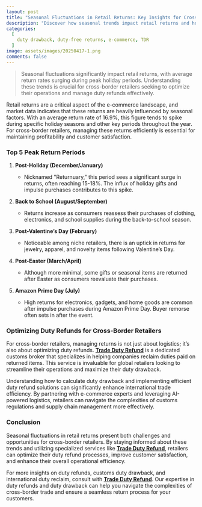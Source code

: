 ```yaml
---
layout: post
title: "Seasonal Fluctuations in Retail Returns: Key Insights for Cross-Border Retailers"
description: "Discover how seasonal trends impact retail returns and how cross-border retailers can optimize duty refunds and customs duty drawback for better efficiency."
categories:
  [
    duty drawback, duty-free returns, e-commerce, TDR
  ]
image: assets/images/20250417-1.png
comments: false
---
```


> Seasonal fluctuations significantly impact retail returns, with average return rates surging during peak holiday periods. Understanding these trends is crucial for cross-border retailers seeking to optimize their operations and manage duty refunds effectively.

Retail returns are a critical aspect of the e-commerce landscape, and market data indicates that these returns are heavily influenced by seasonal factors. With an average return rate of 16.9%, this figure tends to spike during specific holiday seasons and other key periods throughout the year. For cross-border retailers, managing these returns efficiently is essential for maintaining profitability and customer satisfaction.

### Top 5 Peak Return Periods

1. **Post-Holiday (December/January)**
   - Nicknamed "Returnuary," this period sees a significant surge in returns, often reaching 15-18%. The influx of holiday gifts and impulse purchases contributes to this spike.

2. **Back to School (August/September)**
   - Returns increase as consumers reassess their purchases of clothing, electronics, and school supplies during the back-to-school season.

3. **Post-Valentine’s Day (February)**
   - Noticeable among niche retailers, there is an uptick in returns for jewelry, apparel, and novelty items following Valentine’s Day.

4. **Post-Easter (March/April)**
   - Although more minimal, some gifts or seasonal items are returned after Easter as consumers reevaluate their purchases.

5. **Amazon Prime Day (July)**
   - High returns for electronics, gadgets, and home goods are common after impulse purchases during Amazon Prime Day. Buyer remorse often sets in after the event.

### Optimizing Duty Refunds for Cross-Border Retailers

For cross-border retailers, managing returns is not just about logistics; it’s also about optimizing duty refunds. [**Trade Duty Refund**](https://tradedutyrefund.com?utm_source=Blog&utm_medium=Link&utm_campaign=20250417Article) is a dedicated customs broker that specializes in helping companies reclaim duties paid on returned items. This service is invaluable for global retailers looking to streamline their operations and maximize their duty drawback.

Understanding how to calculate duty drawback and implementing efficient duty refund solutions can significantly enhance international trade efficiency. By partnering with e-commerce experts and leveraging AI-powered logistics, retailers can navigate the complexities of customs regulations and supply chain management more effectively.

### Conclusion

Seasonal fluctuations in retail returns present both challenges and opportunities for cross-border retailers. By staying informed about these trends and utilizing specialized services like [**Trade Duty Refund**](https://tradedutyrefund.com?utm_source=Blog&utm_medium=Link&utm_campaign=20250417Article), retailers can optimize their duty refund processes, improve customer satisfaction, and enhance their overall operational efficiency.

For more insights on duty refunds, customs duty drawback, and international duty reclaim, consult with [**Trade Duty Refund**](https://tradedutyrefund.com/make-an-appointment.html?utm_source=Blog&utm_medium=Article&utm_campaign=20250417Article). Our expertise in duty refunds and duty drawback can help you navigate the complexities of cross-border trade and ensure a seamless return process for your customers.